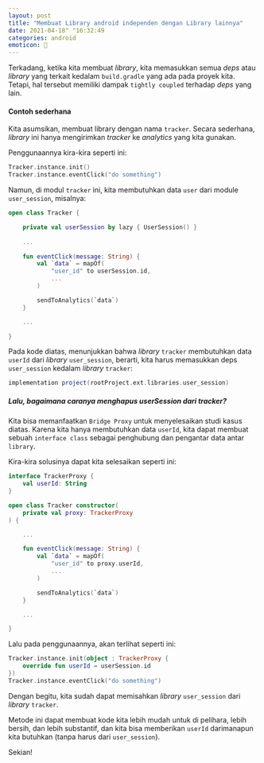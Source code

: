 ```yaml
---
layout: post
title: "Membuat Library android independen dengan Library lainnya"
date: 2021-04-18" "16:32:49
categories: android
emoticon: 🧢
---
```


Terkadang, ketika kita membuat _library_, kita memasukkan semua _deps_ atau _library_ yang terkait kedalam `build.gradle` yang ada pada proyek kita. Tetapi, hal tersebut memiliki dampak `tightly coupled` terhadap _deps_ yang lain.

#### Contoh sederhana

Kita asumsikan, membuat library dengan nama `tracker`. Secara sederhana, _library_ ini hanya mengirimkan _tracker_ ke _analytics_ yang kita gunakan.

Penggunaannya kira-kira seperti ini:
```kotlin
Tracker.instance.init()
Tracker.instance.eventClick("do something")
```

Namun, di modul `tracker` ini, kita membutuhkan data `user` dari module `user_session`, misalnya:
```kotlin
open class Tracker {

    private val userSession by lazy { UserSession() }
    
    ...

    fun eventClick(message: String) {
        val `data` = mapOf(
            "user_id" to userSession.id,
            ...
        )

        sendToAnalytics(`data`)
    }

    ...

}
```

Pada kode diatas, menunjukkan bahwa _library_ `tracker` membutuhkan data `userId` dari _library_ `user_session`, berarti, kita harus memasukkan deps `user_session` kedalam _library_ `tracker`:
```gradle
implementation project(rootProject.ext.libraries.user_session)
```

##### Lalu, bagaimana caranya menghapus userSession dari tracker?

Kita bisa memanfaatkan `Bridge Proxy` untuk menyelesaikan studi kasus diatas. Karena kita hanya membutuhkan data `userId`, kita dapat membuat sebuah `interface class` sebagai penghubung dan pengantar data antar `library`.

Kira-kira solusinya dapat kita selesaikan seperti ini:
```kotlin
interface TrackerProxy {
    val userId: String
}

open class Tracker constructor(
    private val proxy: TrackerProxy
) {

    ...

    fun eventClick(message: String) {
        val `data` = mapOf(
            "user_id" to proxy.userId,
            ...
        )

        sendToAnalytics(`data`)
    }

    ...

}
```

Lalu pada penggunaannya, akan terlihat seperti ini:
```kotlin
Tracker.instance.init(object : TrackerProxy {
    override fun userId = userSession.id
})
Tracker.instance.eventClick("do something")
```

Dengan begitu, kita sudah dapat memisahkan _library_ `user_session` dari _library_ `tracker`.

Metode ini dapat membuat kode kita lebih mudah untuk di pelihara, lebih bersih, dan lebih substantif, dan kita bisa memberikan `userId` darimanapun kita butuhkan (tanpa harus dari `user_session`).

Sekian!